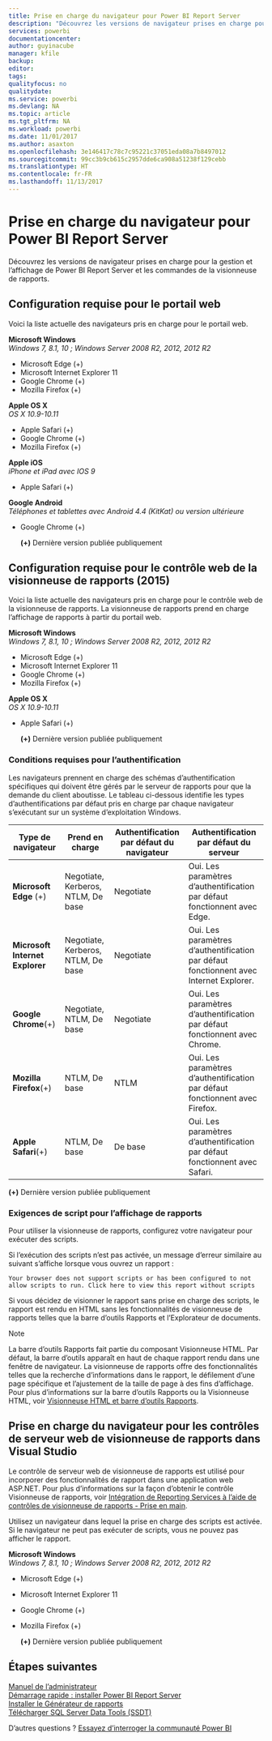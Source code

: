 ```yaml
---
title: Prise en charge du navigateur pour Power BI Report Server
description: "Découvrez les versions de navigateur prises en charge pour la gestion et l’affichage de Power BI Report Server et les commandes de la visionneuse de rapports."
services: powerbi
documentationcenter: 
author: guyinacube
manager: kfile
backup: 
editor: 
tags: 
qualityfocus: no
qualitydate: 
ms.service: powerbi
ms.devlang: NA
ms.topic: article
ms.tgt_pltfrm: NA
ms.workload: powerbi
ms.date: 11/01/2017
ms.author: asaxton
ms.openlocfilehash: 3e146417c78c7c95221c37051eda08a7b8497012
ms.sourcegitcommit: 99cc3b9cb615c2957dde6ca908a51238f129cebb
ms.translationtype: HT
ms.contentlocale: fr-FR
ms.lasthandoff: 11/13/2017
---
```

# <a name="browser-support-for-power-bi-report-server"></a>Prise en charge du navigateur pour Power BI Report Server
Découvrez les versions de navigateur prises en charge pour la gestion et l’affichage de Power BI Report Server et les commandes de la visionneuse de rapports.

## <a name="browser-requirements-for-the-web-portal"></a>Configuration requise pour le portail web
Voici la liste actuelle des navigateurs pris en charge pour le portail web.

**Microsoft Windows**  
*Windows 7, 8.1, 10 ; Windows Server 2008 R2, 2012, 2012 R2*

* Microsoft Edge (+)
* Microsoft Internet Explorer 11
* Google Chrome (+)
* Mozilla Firefox (+)

**Apple OS X**  
*OS X 10.9-10.11*

* Apple Safari (+)
* Google Chrome (+)
* Mozilla Firefox (+)

**Apple iOS**  
*iPhone et iPad avec IOS 9*

* Apple Safari (+)

**Google Android**  
*Téléphones et tablettes avec Android 4.4 (KitKat) ou version ultérieure*

* Google Chrome (+)
  
  **(+)**  Dernière version publiée publiquement

## <a name="browser-requirements-for-the-report-viewer-web-control-2015"></a>Configuration requise pour le contrôle web de la visionneuse de rapports (2015)
Voici la liste actuelle des navigateurs pris en charge pour le contrôle web de la visionneuse de rapports. La visionneuse de rapports prend en charge l’affichage de rapports à partir du portail web.

**Microsoft Windows**  
*Windows 7, 8.1, 10 ; Windows Server 2008 R2, 2012, 2012 R2*

* Microsoft Edge (+)
* Microsoft Internet Explorer 11
* Google Chrome (+)
* Mozilla Firefox (+)

**Apple OS X**  
*OS X 10.9-10.11*

* Apple Safari (+)
  
  **(+)**  Dernière version publiée publiquement

### <a name="authentication-requirements"></a>Conditions requises pour l’authentification
Les navigateurs prennent en charge des schémas d’authentification spécifiques qui doivent être gérés par le serveur de rapports pour que la demande du client aboutisse. Le tableau ci-dessous identifie les types d’authentifications par défaut pris en charge par chaque navigateur s’exécutant sur un système d’exploitation Windows.

| **Type de navigateur** | **Prend en charge** | **Authentification par défaut du navigateur** | **Authentification par défaut du serveur** |
| --- | --- | --- | --- |
| **Microsoft Edge** (+) |Negotiate, Kerberos, NTLM, De base |Negotiate |Oui. Les paramètres d’authentification par défaut fonctionnent avec Edge. |
| **Microsoft Internet Explorer** |Negotiate, Kerberos, NTLM, De base |Negotiate |Oui. Les paramètres d’authentification par défaut fonctionnent avec Internet Explorer. |
| **Google Chrome**(+) |Negotiate, NTLM, De base |Negotiate |Oui. Les paramètres d’authentification par défaut fonctionnent avec Chrome. |
| **Mozilla Firefox**(+) |NTLM, De base |NTLM |Oui. Les paramètres d’authentification par défaut fonctionnent avec Firefox. |
| **Apple Safari**(+) |NTLM, De base |De base |Oui. Les paramètres d’authentification par défaut fonctionnent avec Safari. |

 **(+)**  Dernière version publiée publiquement

### <a name="script-requirements-for-viewing-reports"></a>Exigences de script pour l’affichage de rapports
Pour utiliser la visionneuse de rapports, configurez votre navigateur pour exécuter des scripts.

Si l’exécution des scripts n’est pas activée, un message d’erreur similaire au suivant s’affiche lorsque vous ouvrez un rapport :

```
Your browser does not support scripts or has been configured to not allow scripts to run. Click here to view this report without scripts
```

 Si vous décidez de visionner le rapport sans prise en charge des scripts, le rapport est rendu en HTML sans les fonctionnalités de visionneuse de rapports telles que la barre d’outils Rapports et l’Explorateur de documents.

> [!NOTE]
> La barre d’outils Rapports fait partie du composant Visionneuse HTML. Par défaut, la barre d’outils apparaît en haut de chaque rapport rendu dans une fenêtre de navigateur. La visionneuse de rapports offre des fonctionnalités telles que la recherche d’informations dans le rapport, le défilement d’une page spécifique et l’ajustement de la taille de page à des fins d’affichage. Pour plus d’informations sur la barre d’outils Rapports ou la Visionneuse HTML, voir [Visionneuse HTML et barre d’outils Rapports](https://docs.microsoft.com/sql/reporting-services/html-viewer-and-the-report-toolbar).
> 
> 

## <a name="browser-support-for-report-viewer-web-server-controls-in-visual-studio"></a>Prise en charge du navigateur pour les contrôles de serveur web de visionneuse de rapports dans Visual Studio
Le contrôle de serveur web de visionneuse de rapports est utilisé pour incorporer des fonctionnalités de rapport dans une application web ASP.NET. Pour plus d’informations sur la façon d’obtenir le contrôle Visionneuse de rapports, voir [Intégration de Reporting Services à l’aide de contrôles de visionneuse de rapports - Prise en main](https://docs.microsoft.com/sql/reporting-services/application-integration/integrating-reporting-services-using-reportviewer-controls-get-started).

Utilisez un navigateur dans lequel la prise en charge des scripts est activée. Si le navigateur ne peut pas exécuter de scripts, vous ne pouvez pas afficher le rapport.

**Microsoft Windows**  
*Windows 7, 8.1, 10 ; Windows Server 2008 R2, 2012, 2012 R2*

* Microsoft Edge (+)
* Microsoft Internet Explorer 11
* Google Chrome (+)
* Mozilla Firefox (+)
  
  **(+)**  Dernière version publiée publiquement

## <a name="next-steps"></a>Étapes suivantes
[Manuel de l’administrateur](admin-handbook-overview.md)  
[Démarrage rapide : installer Power BI Report Server](quickstart-install-report-server.md)  
[Installer le Générateur de rapports](https://docs.microsoft.com/sql/reporting-services/install-windows/install-report-builder)  
[Télécharger SQL Server Data Tools (SSDT)](http://go.microsoft.com/fwlink/?LinkID=616714)

D’autres questions ? [Essayez d’interroger la communauté Power BI](https://community.powerbi.com/)

